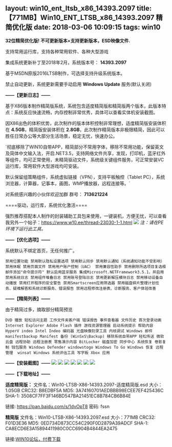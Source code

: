 layout: win10_ent_ltsb_x86_14393.2097
title: 【771MB】Win10_ENT_LTSB_x86_14393.2097 精简优化版
date: 2018-03-06 10:09:15
tags: win10
---

**32位精简优化版! 不可更新版本+支持更新版本，ESD映像文件.**

支持常用运行库，支持各种常用软件、各种大型游戏

集成系统更新补丁至2018年2月，系统版本号： **14393.2097**

基于MSDN原版2016LTSB制作，可选择支持升级系统版本。

禁止自动更新，系统更新需要手动启用 **Windows Update** 服务(默认关闭)

**——【更新日志】——**

基于X86版本制作精简版系统，系统包含适度精简版和精简版两个版本，此版本特点：系统反应快速流畅，内存控制非常优秀，具体可以查看实体机安装截图。

因X86出色的体积优势，此次制作的版本体积控制非常理想，适度精简版安装体积在 **4.5GB**，精简版安装体积在 **2.8GB**，此次制作精简版本非极限精简，因此可以胜任日常办公等大部分生活场景，稳定无忧，快速办公。

<!--more-->

`彻底移除了WIN10自带APP，精简部分不常用字体，移除不常用功能，保留英文及简体中文输入法，开启.NET3.5，支持网络文件共享，发现，打印机，蓝牙红外等组件，均可正常使用，未精简驱动文件，系统级关键组件服务，可正常安装VC运行库，常用软件大型游戏均可安装。

默认保留组策略组件，系统虚拟链接（VPN），支持平板触控（Tablet PC），系统浏览器，计算器，记事本，画图，WMP播放器，远程连接等。`


对系统感兴趣的小伙伴欢迎加群   群号： **713621224**

====驱动，运行库，系统优化激活====

强烈推荐搭配本人制作的封装辅助工具包来使用，一键装机，方便无忧，可以查看我另外一个帖子：https://www.w10.ee/thread-23030-1-1.html
![](http://7xr8tf.com1.z0.glb.clouddn.com/blog/20180306/101623816.png)
*注：请在PE环境下运行此工具。*

**——【优化选项】——**

系统默认不绑定首页，无任何推广。

`禁用位置功能
禁用默认隐私设置选项
禁用默认同步
禁用默认通知（系统通知功能不受影响）
禁用休眠
禁用页面文件
禁用用户账户控制（UAC）
禁用兼容性助手
禁用删除所选项目复选框
邮件添加"命令提示符"
默认启用蓝牙服务
集成Microsoft.NETFramework3.5.1，并启用
禁用系统日志
禁用组件堆叠日志
禁用账号登陆日志
禁用更新解压模块日志
禁用移动设备自动播放
禁用打开程序的安全警告
禁用Smartscreen应用筛选器
禁用磁盘碎片整理计划任务、疑难解答和系统诊断服务、错误报告
禁用远程修改注册表、诊断服务、客户体验改善
`

**——【精简列表】——**

由于精简过多，摘取部分精简预览
  
   `DVD 播放
    轻松访问主题
    工作文件夹客户端
    错误报告
    事件查看器
    文件历史
    首次登录动画
    Internet Explorer Adobe Flash 插件
    游戏资源管理器
    启动系统提示
    帮助内容
    HyperV
    indeo Intel Indeo 编码器
    光盘映像刻录工具
    内核调试
    Windows 邮件
    manifestbackup Manifest 备份 (WinSxS\Backup)
    移除系统自带APP
    轻松传送
    微软云盘
    远程协助
    远程注册表
    零售演示内容
    BitLocker 磁盘加密
    同步中心
    系统恢复
    卷影复制
    钱包服务
    Windows Defender
    windowstogo Windows To Go
    Windows 恢复
    远程管理 
    winsat Windows 系统评估工具
    写字板
    Xbox 应用`

**——【安装截图】——**
![](http://7xr8tf.com1.z0.glb.clouddn.com/blog/20180306/101642455.png)
![](http://7xr8tf.com1.z0.glb.clouddn.com/blog/20180306/101701289.png)
![](http://7xr8tf.com1.z0.glb.clouddn.com/blog/20180306/101713291.png)
![](http://7xr8tf.com1.z0.glb.clouddn.com/blog/20180306/101723796.png)
![](http://7xr8tf.com1.z0.glb.clouddn.com/blog/20180306/101735941.png)
![](http://7xr8tf.com1.z0.glb.clouddn.com/blog/20180306/101747094.png)
![](http://7xr8tf.com1.z0.glb.clouddn.com/blog/20180306/101757891.png)

**——【下载地址】——**

**适度精简版：**
文件名：Win10-LTSB-X86-14393.2097-适度精简版.esd
大小：1.05GB
CRC32: B8EDBF5A
MD5: 3A74160701AEDBBB98ECEE7EF425436C
SHA-1: 3508CF7FF3F146BD547BA21451EC8B784CB6B84E

链接: https://pan.baidu.com/s/1dvOpT8 密码: fssn

**精简版**
文件名：Win10-LTSB-X86-14393.2097.esd
大小：771MB
CRC32: F01D3E36
MD5: 0ED734D873CC54C290F0D2879A39ADCF
SHA-1: CA8ECD6E3A15894411980C0CC6904B4844EA2475

链接:[WIN10论坛，付费下载](https://www.w10.ee/thread-23024-1-1.html)